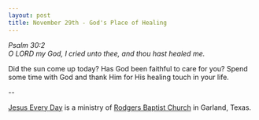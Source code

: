 ```yaml
---
layout: post
title: November 29th - God's Place of Healing
---
```


_Psalm 30:2  
O LORD my God, I cried unto thee, and thou hast healed me._

Did the sun come up today? Has God been faithful to care for you?
Spend some time with God and thank Him for His healing touch in your
life.

 --

<a href=http://jesuseveryday.net>Jesus Every Day</a> is a ministry of <a href=http://rodgersbaptist.net>Rodgers Baptist Church</a> in Garland, Texas.
